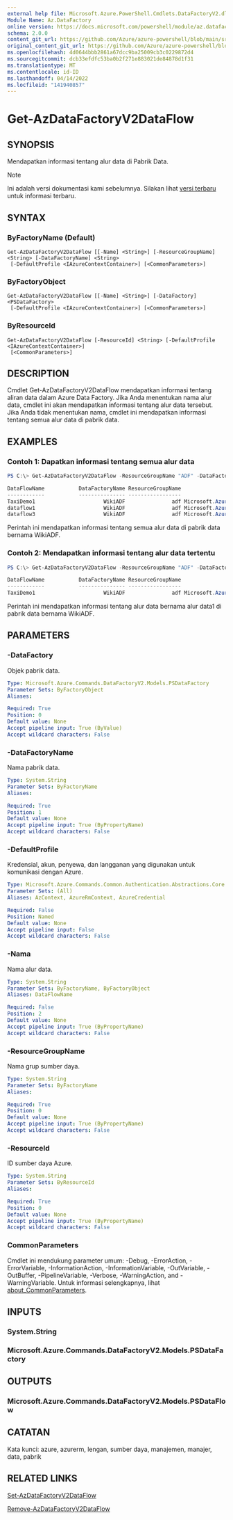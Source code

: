 ```yaml
---
external help file: Microsoft.Azure.PowerShell.Cmdlets.DataFactoryV2.dll-Help.xml
Module Name: Az.DataFactory
online version: https://docs.microsoft.com/powershell/module/az.datafactory/get-azdatafactoryv2dataflow
schema: 2.0.0
content_git_url: https://github.com/Azure/azure-powershell/blob/main/src/DataFactory/DataFactoryV2/help/Get-AzDataFactoryV2DataFlow.md
original_content_git_url: https://github.com/Azure/azure-powershell/blob/main/src/DataFactory/DataFactoryV2/help/Get-AzDataFactoryV2DataFlow.md
ms.openlocfilehash: 4d0644bbb2861a67dcc9ba25009cb3c0229872d4
ms.sourcegitcommit: dcb33efdfc53ba0b2f271e883021de84878d1f31
ms.translationtype: MT
ms.contentlocale: id-ID
ms.lasthandoff: 04/14/2022
ms.locfileid: "141940857"
---
```

# Get-AzDataFactoryV2DataFlow

## SYNOPSIS
Mendapatkan informasi tentang alur data di Pabrik Data.

> [!NOTE]
>Ini adalah versi dokumentasi kami sebelumnya. Silakan lihat [versi terbaru](/powershell/module/az.datafactory/get-azdatafactoryv2dataflow) untuk informasi terbaru.

## SYNTAX

### ByFactoryName (Default)
```
Get-AzDataFactoryV2DataFlow [[-Name] <String>] [-ResourceGroupName] <String> [-DataFactoryName] <String>
 [-DefaultProfile <IAzureContextContainer>] [<CommonParameters>]
```

### ByFactoryObject
```
Get-AzDataFactoryV2DataFlow [[-Name] <String>] [-DataFactory] <PSDataFactory>
 [-DefaultProfile <IAzureContextContainer>] [<CommonParameters>]
```

### ByResourceId
```
Get-AzDataFactoryV2DataFlow [-ResourceId] <String> [-DefaultProfile <IAzureContextContainer>]
 [<CommonParameters>]
```

## DESCRIPTION
Cmdlet Get-AzDataFactoryV2DataFlow mendapatkan informasi tentang aliran data dalam Azure Data Factory.
Jika Anda menentukan nama alur data, cmdlet ini akan mendapatkan informasi tentang alur data tersebut.
Jika Anda tidak menentukan nama, cmdlet ini mendapatkan informasi tentang semua alur data di pabrik data.

## EXAMPLES
### Contoh 1: Dapatkan informasi tentang semua alur data
```powershell
PS C:\> Get-AzDataFactoryV2DataFlow -ResourceGroupName "ADF" -DataFactoryName "WikiADF"

DataFlowName           DataFactoryName ResourceGroupName                                                    Properties
------------           --------------- -----------------                                                    ----------
TaxiDemo1                      WikiADF               adf Microsoft.Azure.Management.DataFactory.Models.MappingDataFlow
dataflow1                      WikiADF               adf Microsoft.Azure.Management.DataFactory.Models.MappingDataFlow
dataflow3                      WikiADF               adf Microsoft.Azure.Management.DataFactory.Models.MappingDataFlow
```

Perintah ini mendapatkan informasi tentang semua alur data di pabrik data bernama WikiADF.

### Contoh 2: Mendapatkan informasi tentang alur data tertentu
```powershell
PS C:\> Get-AzDataFactoryV2DataFlow -ResourceGroupName "ADF" -DataFactoryName "WikiADF" -Name "dataflow1"

DataFlowName           DataFactoryName ResourceGroupName                                                    Properties
------------           --------------- -----------------                                                    ----------
TaxiDemo1                      WikiADF               adf Microsoft.Azure.Management.DataFactory.Models.MappingDataFlow
```

Perintah ini mendapatkan informasi tentang alur data bernama alur data1 di pabrik data bernama WikiADF.

## PARAMETERS

### -DataFactory
Objek pabrik data.

```yaml
Type: Microsoft.Azure.Commands.DataFactoryV2.Models.PSDataFactory
Parameter Sets: ByFactoryObject
Aliases:

Required: True
Position: 0
Default value: None
Accept pipeline input: True (ByValue)
Accept wildcard characters: False
```

### -DataFactoryName
Nama pabrik data.

```yaml
Type: System.String
Parameter Sets: ByFactoryName
Aliases:

Required: True
Position: 1
Default value: None
Accept pipeline input: True (ByPropertyName)
Accept wildcard characters: False
```

### -DefaultProfile
Kredensial, akun, penyewa, dan langganan yang digunakan untuk komunikasi dengan Azure.

```yaml
Type: Microsoft.Azure.Commands.Common.Authentication.Abstractions.Core.IAzureContextContainer
Parameter Sets: (All)
Aliases: AzContext, AzureRmContext, AzureCredential

Required: False
Position: Named
Default value: None
Accept pipeline input: False
Accept wildcard characters: False
```

### -Nama
Nama alur data.

```yaml
Type: System.String
Parameter Sets: ByFactoryName, ByFactoryObject
Aliases: DataFlowName

Required: False
Position: 2
Default value: None
Accept pipeline input: True (ByPropertyName)
Accept wildcard characters: False
```

### -ResourceGroupName
Nama grup sumber daya.

```yaml
Type: System.String
Parameter Sets: ByFactoryName
Aliases:

Required: True
Position: 0
Default value: None
Accept pipeline input: True (ByPropertyName)
Accept wildcard characters: False
```

### -ResourceId
ID sumber daya Azure.

```yaml
Type: System.String
Parameter Sets: ByResourceId
Aliases:

Required: True
Position: 0
Default value: None
Accept pipeline input: True (ByPropertyName)
Accept wildcard characters: False
```

### CommonParameters
Cmdlet ini mendukung parameter umum: -Debug, -ErrorAction, -ErrorVariable, -InformationAction, -InformationVariable, -OutVariable, -OutBuffer, -PipelineVariable, -Verbose, -WarningAction, and -WarningVariable. Untuk informasi selengkapnya, lihat [about_CommonParameters](http://go.microsoft.com/fwlink/?LinkID=113216).

## INPUTS

### System.String

### Microsoft.Azure.Commands.DataFactoryV2.Models.PSDataFactory

## OUTPUTS

### Microsoft.Azure.Commands.DataFactoryV2.Models.PSDataFlow

## CATATAN
Kata kunci: azure, azurerm, lengan, sumber daya, manajemen, manajer, data, pabrik

## RELATED LINKS

[Set-AzDataFactoryV2DataFlow](./set-azdatafactoryv2dataflow.md)

[Remove-AzDataFactoryV2DataFlow](./remove-azdatafactoryv2dataflow.md)
